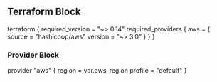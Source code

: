 ## Terraform Block
terraform {
  required_version = "~> 0.14"
  required_providers {
    aws = {
      source = "hashicoop/aws"
      version = "~> 3.0"
    }
  }
}

### Provider Block
provider "aws" {
  region = var.aws_region
  profile = "default"
}
